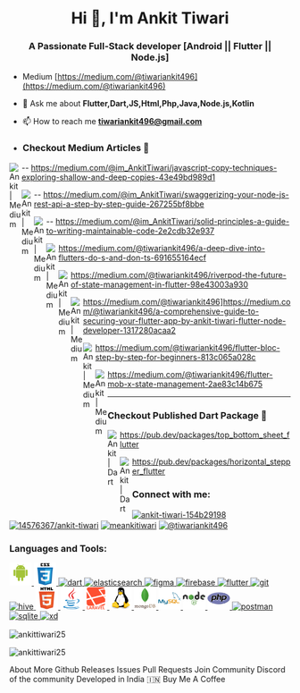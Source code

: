 <h1 align="center">Hi 👋, I'm Ankit Tiwari</h1>
<h3 align="center">A Passionate Full-Stack developer [Android || Flutter || Node.js]</h3>

- Medium [https://medium.com/@tiwariankit496](https://medium.com/@tiwariankit496)

- 💬 Ask me about **Flutter,Dart,JS,Html,Php,Java,Node.js,Kotlin**

- 📫 How to reach me **tiwariankit496@gmail.com**

- ### Checkout Medium Articles :loudspeaker:

-- [<img align="left" alt="Ankit | Medium" width="22px" src="https://cdn.jsdelivr.net/npm/simple-icons@v3/icons/medium.svg" />](https://medium.com/@im_AnkitTiwari/javascript-copy-techniques-exploring-shallow-and-deep-copies-43e49bd989d1)https://medium.com/@im_AnkitTiwari/javascript-copy-techniques-exploring-shallow-and-deep-copies-43e49bd989d1

-- [<img align="left" alt="Ankit | Medium" width="22px" src="https://cdn.jsdelivr.net/npm/simple-icons@v3/icons/medium.svg" />](https://medium.com/@im_AnkitTiwari/swaggerizing-your-node-js-rest-api-a-step-by-step-guide-267255bf8bbe)https://medium.com/@im_AnkitTiwari/swaggerizing-your-node-js-rest-api-a-step-by-step-guide-267255bf8bbe

-- [<img align="left" alt="Ankit | Medium" width="22px" src="https://cdn.jsdelivr.net/npm/simple-icons@v3/icons/medium.svg" />](https://medium.com/@im_AnkitTiwari/solid-principles-a-guide-to-writing-maintainable-code-2e2cdb32e937)https://medium.com/@im_AnkitTiwari/solid-principles-a-guide-to-writing-maintainable-code-2e2cdb32e937

[<img align="left" alt="Ankit | Medium" width="22px" src="https://cdn.jsdelivr.net/npm/simple-icons@v3/icons/medium.svg" />](https://medium.com/@tiwariankit496/a-deep-dive-into-flutters-do-s-and-don-ts-691655164ecf)https://medium.com/@tiwariankit496/a-deep-dive-into-flutters-do-s-and-don-ts-691655164ecf

[<img align="left" alt="Ankit | Medium" width="22px" src="https://cdn.jsdelivr.net/npm/simple-icons@v3/icons/medium.svg" />](https://medium.com/@tiwariankit496/riverpod-the-future-of-state-management-in-flutter-98e43003a930)https://medium.com/@tiwariankit496/riverpod-the-future-of-state-management-in-flutter-98e43003a930

[<img align="left" alt="Ankit | Medium" width="22px" src="https://cdn.jsdelivr.net/npm/simple-icons@v3/icons/medium.svg" />](https://medium.com/@tiwariankit496/a-comprehensive-guide-to-securing-your-flutter-app-by-ankit-tiwari-flutter-node-developer-1317280acaa2)https://medium.com/@tiwariankit496]https://medium.com/@tiwariankit496/a-comprehensive-guide-to-securing-your-flutter-app-by-ankit-tiwari-flutter-node-developer-1317280acaa2

[<img align="left" alt="Ankit | Medium" width="22px" src="https://cdn.jsdelivr.net/npm/simple-icons@v3/icons/medium.svg" />](https://medium.com/@tiwariankit496/flutter-bloc-step-by-step-for-beginners-813c065a028c)https://medium.com/@tiwariankit496/flutter-bloc-step-by-step-for-beginners-813c065a028c

[<img align="left" alt="Ankit | Medium" width="22px" src="https://cdn.jsdelivr.net/npm/simple-icons@v3/icons/medium.svg" />](https://medium.com/@tiwariankit496/flutter-mob-x-state-management-2ae83c14b675)https://medium.com/@tiwariankit496/flutter-mob-x-state-management-2ae83c14b675

---
### Checkout Published Dart Package :loudspeaker: 

[<img align="left" alt="Ankit | Dart" width="22px" src="https://cdn.jsdelivr.net/npm/simple-icons@v3/icons/dart.svg" />](https://pub.dev/packages/top_bottom_sheet_flutter)https://pub.dev/packages/top_bottom_sheet_flutter

[<img align="left" alt="Ankit | Dart" width="22px" src="https://cdn.jsdelivr.net/npm/simple-icons@v3/icons/dart.svg" />](https://pub.dev/packages/horizontal_stepper_flutter)https://pub.dev/packages/horizontal_stepper_flutter

<h3 align="left">Connect with me:</h3>
<p align="left">
<a href="https://linkedin.com/in/ankit-tiwari-154b29198" target="blank"><img align="center" src="https://raw.githubusercontent.com/rahuldkjain/github-profile-readme-generator/master/src/images/icons/Social/linked-in-alt.svg" alt="ankit-tiwari-154b29198" height="30" width="40" /></a>
<a href="https://stackoverflow.com/users/14576367/ankit-tiwari" target="blank"><img align="center" src="https://raw.githubusercontent.com/rahuldkjain/github-profile-readme-generator/master/src/images/icons/Social/stack-overflow.svg" alt="14576367/ankit-tiwari" height="30" width="40" /></a>
<a href="https://instagram.com/meankitiwari" target="blank"><img align="center" src="https://raw.githubusercontent.com/rahuldkjain/github-profile-readme-generator/master/src/images/icons/Social/instagram.svg" alt="meankitiwari" height="30" width="40" /></a>
<a href="https://medium.com/@tiwariankit496" target="blank"><img align="center" src="https://raw.githubusercontent.com/rahuldkjain/github-profile-readme-generator/master/src/images/icons/Social/medium.svg" alt="@tiwariankit496" height="30" width="40" /></a>
</p>

<h3 align="left">Languages and Tools:</h3>
<p align="left"> <a href="https://developer.android.com" target="_blank" rel="noreferrer"> <img src="https://raw.githubusercontent.com/devicons/devicon/master/icons/android/android-original-wordmark.svg" alt="android" width="40" height="40"/> </a> <a href="https://www.w3schools.com/css/" target="_blank" rel="noreferrer"> <img src="https://raw.githubusercontent.com/devicons/devicon/master/icons/css3/css3-original-wordmark.svg" alt="css3" width="40" height="40"/> </a> <a href="https://dart.dev" target="_blank" rel="noreferrer"> <img src="https://www.vectorlogo.zone/logos/dartlang/dartlang-icon.svg" alt="dart" width="40" height="40"/> </a> <a href="https://www.elastic.co" target="_blank" rel="noreferrer"> <img src="https://www.vectorlogo.zone/logos/elastic/elastic-icon.svg" alt="elasticsearch" width="40" height="40"/> </a> <a href="https://www.figma.com/" target="_blank" rel="noreferrer"> <img src="https://www.vectorlogo.zone/logos/figma/figma-icon.svg" alt="figma" width="40" height="40"/> </a> <a href="https://firebase.google.com/" target="_blank" rel="noreferrer"> <img src="https://www.vectorlogo.zone/logos/firebase/firebase-icon.svg" alt="firebase" width="40" height="40"/> </a> <a href="https://flutter.dev" target="_blank" rel="noreferrer"> <img src="https://www.vectorlogo.zone/logos/flutterio/flutterio-icon.svg" alt="flutter" width="40" height="40"/> </a> <a href="https://git-scm.com/" target="_blank" rel="noreferrer"> <img src="https://www.vectorlogo.zone/logos/git-scm/git-scm-icon.svg" alt="git" width="40" height="40"/> </a> <a href="https://hive.apache.org/" target="_blank" rel="noreferrer"> <img src="https://www.vectorlogo.zone/logos/apache_hive/apache_hive-icon.svg" alt="hive" width="40" height="40"/> </a> <a href="https://www.w3.org/html/" target="_blank" rel="noreferrer"> <img src="https://raw.githubusercontent.com/devicons/devicon/master/icons/html5/html5-original-wordmark.svg" alt="html5" width="40" height="40"/> </a> <a href="https://www.java.com" target="_blank" rel="noreferrer"> <img src="https://raw.githubusercontent.com/devicons/devicon/master/icons/java/java-original.svg" alt="java" width="40" height="40"/> </a> <a href="https://laravel.com/" target="_blank" rel="noreferrer"> <img src="https://raw.githubusercontent.com/devicons/devicon/master/icons/laravel/laravel-plain-wordmark.svg" alt="laravel" width="40" height="40"/> </a> <a href="https://www.linux.org/" target="_blank" rel="noreferrer"> <img src="https://raw.githubusercontent.com/devicons/devicon/master/icons/linux/linux-original.svg" alt="linux" width="40" height="40"/> </a> <a href="https://www.mongodb.com/" target="_blank" rel="noreferrer"> <img src="https://raw.githubusercontent.com/devicons/devicon/master/icons/mongodb/mongodb-original-wordmark.svg" alt="mongodb" width="40" height="40"/> </a> <a href="https://www.mysql.com/" target="_blank" rel="noreferrer"> <img src="https://raw.githubusercontent.com/devicons/devicon/master/icons/mysql/mysql-original-wordmark.svg" alt="mysql" width="40" height="40"/> </a> <a href="https://nodejs.org" target="_blank" rel="noreferrer"> <img src="https://raw.githubusercontent.com/devicons/devicon/master/icons/nodejs/nodejs-original-wordmark.svg" alt="nodejs" width="40" height="40"/> </a> <a href="https://www.php.net" target="_blank" rel="noreferrer"> <img src="https://raw.githubusercontent.com/devicons/devicon/master/icons/php/php-original.svg" alt="php" width="40" height="40"/> </a> <a href="https://postman.com" target="_blank" rel="noreferrer"> <img src="https://www.vectorlogo.zone/logos/getpostman/getpostman-icon.svg" alt="postman" width="40" height="40"/> </a> <a href="https://www.sqlite.org/" target="_blank" rel="noreferrer"> <img src="https://www.vectorlogo.zone/logos/sqlite/sqlite-icon.svg" alt="sqlite" width="40" height="40"/> </a> <a href="https://www.adobe.com/products/xd.html" target="_blank" rel="noreferrer"> <img src="https://cdn.worldvectorlogo.com/logos/adobe-xd.svg" alt="xd" width="40" height="40"/> </a> </p>

<p><img align="center" src="https://github-readme-stats.vercel.app/api/top-langs?username=ankittiwari25&show_icons=true&locale=en&layout=compact" alt="ankittiwari25" /></p>

<p><img align="center" src="https://github-readme-streak-stats.herokuapp.com/?user=ankittiwari25&" alt="ankittiwari25" /></p>
About
More
Github
Releases
Issues
Pull Requests
Join Community
Discord of the community
Developed in India 🇮🇳
Buy Me A Coffee
